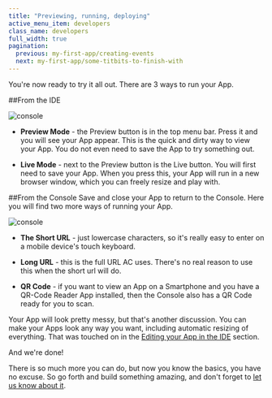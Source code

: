 ```yaml
---
title: "Previewing, running, deploying"
active_menu_item: developers
class_name: developers
full_width: true
pagination:
  previous: my-first-app/creating-events
  next: my-first-app/some-titbits-to-finish-with
---
```


You're now ready to try it all out. There are 3 ways to run your App.

##From the IDE

![console](/img/tutorials/mfa-run-1.png)

 - **Preview Mode** - the Preview button is in the top menu bar. Press it and you will see your App appear. This is the quick and dirty way to view your App. You do not even need to save the App to try something out.

 - **Live Mode** - next to the Preview button is the Live button. You will first need to save your App. When you press this, your App will run in a new browser window, which you can freely resize and play with.

##From the Console
Save and close your App to return to the Console. Here you will find two more ways of running your App.

![console](/img/tutorials/mfa-run-2.png)

 - **The Short URL** - just lowercase characters, so it's really easy to enter on a mobile device's touch keyboard.

 - **Long URL** - this is the full URL AC uses. There's no real reason to use this when the short url will do.

 - **QR Code** - if you want to view an App on a Smartphone and you have a QR-Code Reader App installed, then the Console also has a QR Code ready for you to scan.

Your App will look pretty messy, but that's another discussion. You can make your Apps look any way you want, including automatic resizing of everything. That was touched on in the [Editing your App in the IDE](/developers/documentation/my-first-app/editing-your-app/) section.

And we're done!

There is so much more you can do, but now you know the basics, you have no excuse. So go forth and build something amazing, and don't forget to [let us know about it](https://getsatisfaction.com/application_craft).
